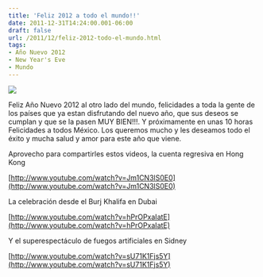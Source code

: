 ```yaml
---
title: 'Feliz 2012 a todo el mundo!!'
date: 2011-12-31T14:24:00.001-06:00
draft: false
url: /2011/12/feliz-2012-todo-el-mundo.html
tags: 
- Año Nuevo 2012
- New Year's Eve
- Mundo
---
```


[](http://www.youtube.com/watch?v=hPrOPxaIatE)  

[![](http://3.bp.blogspot.com/-QUtLxJkQPMU/Tv9sEC4TGwI/AAAAAAAABDc/KSQIlWLDNvc/s200/australia-ao-nuevo-2012-festejo-celebracion.jpg)](http://3.bp.blogspot.com/-QUtLxJkQPMU/Tv9sEC4TGwI/AAAAAAAABDc/KSQIlWLDNvc/s1600/australia-ao-nuevo-2012-festejo-celebracion.jpg)

Feliz Año Nuevo 2012 al otro lado del mundo, felicidades a toda la gente de los países que ya estan disfrutando del nuevo año, que sus deseos se cumplan y que se la pasen MUY BIEN!!!. Y próximamente en unas 10 horas Felicidades a todos México. Los queremos mucho y les deseamos todo el éxito y mucha salud y amor para este año que viene.

  

Aprovecho para compartirles estos videos, la cuenta regresiva en Hong Kong 

[http://www.youtube.com/watch?v=Jm1CN3lS0E0](http://www.youtube.com/watch?v=Jm1CN3lS0E0)

La celebración desde el Burj Khalifa en Dubai

[http://www.youtube.com/watch?v=hPrOPxaIatE](http://www.youtube.com/watch?v=hPrOPxaIatE)

Y el superespectáculo de fuegos artificiales en Sidney

[http://www.youtube.com/watch?v=sU71K1Fjs5Y](http://www.youtube.com/watch?v=sU71K1Fjs5Y)